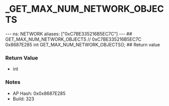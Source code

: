 # _GET_MAX_NUM_NETWORK_OBJECTS

--- ns: NETWORK aliases: ["0xC7BE335216B5EC7C"] --- ## GET_MAX_NUM_NETWORK_OBJECTS  // 0xC7BE335216B5EC7C 0x8687E285 int GET_MAX_NUM_NETWORK_OBJECTS();  ## Return value

### Return Value
* int

### Notes
* AP Hash: 0x0x8687E285
* Build: 323

